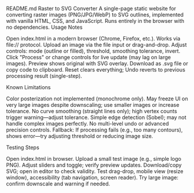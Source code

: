 README.md
Raster to SVG Converter
A single-page static website for converting raster images (PNG/JPG/WebP) to SVG outlines, implemented with vanilla HTML, CSS, and JavaScript. Runs entirely in the browser with no dependencies.
Usage Notes

Open index.html in a modern browser (Chrome, Firefox, etc.). Works via file:// protocol.
Upload an image via the file input or drag-and-drop.
Adjust controls: mode (outline or filled), threshold, smoothing tolerance, invert.
Click "Process" or change controls for live update (may lag on large images).
Preview shows original with SVG overlay.
Download as .svg file or copy code to clipboard.
Reset clears everything; Undo reverts to previous processing result (single-step).

Known Limitations

Color posterization not implemented (monochrome only).
May freeze UI on very large images despite downscaling; use smaller images or increase tolerance.
No curve smoothing (straight lines only); high vertex counts trigger warning—adjust tolerance.
Simple edge detection (Sobel); may not handle complex images perfectly.
No multi-level undo or advanced precision controls.
Fallback: If processing fails (e.g., too many contours), shows error—try adjusting threshold or reducing image size.

Testing Steps

Open index.html in browser.
Upload a small test image (e.g., simple logo PNG).
Adjust sliders and toggle; verify preview updates.
Download/copy SVG; open in editor to check validity.
Test drag-drop, mobile view (resize window), accessibility (tab navigation, screen reader).
Try large image: confirm downscale and warning if needed.